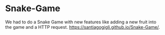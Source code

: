 # Snake-Game
We had to do a Snake Game with new features like adding a new fruit into the game and a HTTP request.
https://santiagogigli.github.io/Snake-Game/.
